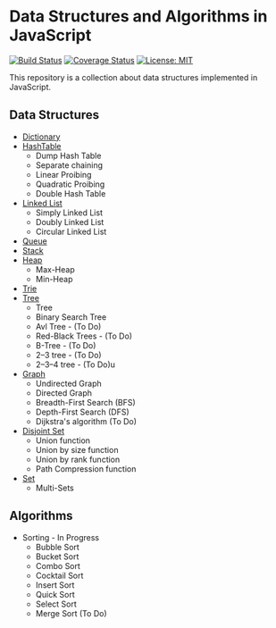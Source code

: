 # Data Structures and Algorithms in JavaScript

[![Build Status](https://travis-ci.org/FernandoBLima/data-structures.svg?branch=dev)](https://travis-ci.org/FernandoBLima/data-structures)
[![Coverage Status](https://coveralls.io/repos/github/FernandoBLima/data-structures/badge.svg?branch=integrate-coveralls)](https://coveralls.io/github/FernandoBLima/data-structures?branch=integrate-coveralls)
[![License: MIT](https://img.shields.io/badge/License-MIT-yellow.svg)](https://opensource.org/licenses/MIT)

This repository is a collection about data structures implemented in JavaScript.

## Data Structures

* [Dictionary](https://github.com/FernandoBLima/data-structures/tree/dev/src/DataStructures/Dictionary)
* [HashTable](https://github.com/FernandoBLima/data-structures/tree/dev/src/DataStructures/HashTable)
	* Dump Hash Table
	* Separate chaining
	* Linear Proibing
	* Quadratic Proibing
    * Double Hash Table
* [Linked List](https://github.com/FernandoBLima/data-structures/tree/dev/src/DataStructures/LinkedList)
	* Simply Linked List
	* Doubly Linked List
	* Circular Linked List
* [Queue](https://github.com/FernandoBLima/data-structures/blob/dev/src/DataStructures/Queue)
* [Stack](https://github.com/FernandoBLima/data-structures/blob/dev/src/DataStructures/Stack)
* [Heap](https://github.com/FernandoBLima/data-structures/blob/dev/src/DataStructures/Heap)
	* Max-Heap
	* Min-Heap
* [Trie](https://github.com/FernandoBLima/data-structures/blob/dev/src/DataStructures/Trie)
* [Tree](https://github.com/FernandoBLima/data-structures/blob/dev/src/DataStructures/Tree)
    * Tree
	* Binary Search Tree
	* Avl Tree - (To Do)
	* Red-Black Trees - (To Do)
	* B-Tree - (To Do)
	* 2–3 tree - (To Do)
	* 2–3–4 tree - (To Do)u
* [Graph](https://github.com/FernandoBLima/data-structures/tree/dev/src/DataStructures/Graph)
	* Undirected Graph
	* Directed Graph
	* Breadth-First Search (BFS)
	* Depth-First Search (DFS)
	* Dijkstra's algorithm (To Do)
* [Disjoint Set](https://github.com/FernandoBLima/data-structures/blob/dev/src/DataStructures/DisjointSet)
	* Union function
	* Union by size function
	* Union by rank function
	* Path Compression function
* [Set](https://github.com/FernandoBLima/data-structures/blob/dev/src/DataStructures/Set)
	* Multi-Sets


## Algorithms

* Sorting - In Progress
	* Bubble Sort
	* Bucket Sort
	* Combo Sort
	* Cocktail Sort
	* Insert Sort
	* Quick Sort
	* Select Sort
	* Merge Sort (To Do)
